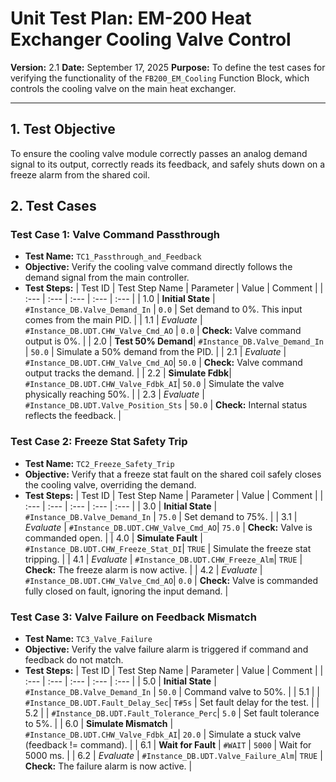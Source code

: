 # Unit Test Plan: EM-200 Heat Exchanger Cooling Valve Control

**Version:** 2.1
**Date:** September 17, 2025
**Purpose:** To define the test cases for verifying the functionality of the `FB200_EM_Cooling` Function Block, which controls the cooling valve on the main heat exchanger.

---

## 1. Test Objective

To ensure the cooling valve module correctly passes an analog demand signal to its output, correctly reads its feedback, and safely shuts down on a freeze alarm from the shared coil.

## 2. Test Cases

### Test Case 1: Valve Command Passthrough

*   **Test Name:** `TC1_Passthrough_and_Feedback`
*   **Objective:** Verify the cooling valve command directly follows the demand signal from the main controller.
*   **Test Steps:**
| Test ID | Test Step Name | Parameter | Value | Comment |
| :--- | :--- | :--- | :--- | :--- |
| 1.0 | **Initial State** | `#Instance_DB.Valve_Demand_In` | `0.0` | Set demand to 0%. This input comes from the main PID. |
| 1.1 | *Evaluate* | `#Instance_DB.UDT.CHW_Valve_Cmd_AO` | `0.0` | **Check:** Valve command output is 0%. |
| 2.0 | **Test 50% Demand**| `#Instance_DB.Valve_Demand_In` | `50.0` | Simulate a 50% demand from the PID. |
| 2.1 | *Evaluate* | `#Instance_DB.UDT.CHW_Valve_Cmd_AO`| `50.0` | **Check:** Valve command output tracks the demand. |
| 2.2 | **Simulate Fdbk**| `#Instance_DB.UDT.CHW_Valve_Fdbk_AI`| `50.0` | Simulate the valve physically reaching 50%. |
| 2.3 | *Evaluate* | `#Instance_DB.UDT.Valve_Position_Sts` | `50.0` | **Check:** Internal status reflects the feedback. |

### Test Case 2: Freeze Stat Safety Trip

*   **Test Name:** `TC2_Freeze_Safety_Trip`
*   **Objective:** Verify that a freeze stat fault on the shared coil safely closes the cooling valve, overriding the demand.
*   **Test Steps:**
| Test ID | Test Step Name | Parameter | Value | Comment |
| :--- | :--- | :--- | :--- | :--- |
| 3.0 | **Initial State** | `#Instance_DB.Valve_Demand_In` | `75.0` | Set demand to 75%. |
| 3.1 | *Evaluate* | `#Instance_DB.UDT.CHW_Valve_Cmd_AO`| `75.0` | **Check:** Valve is commanded open. |
| 4.0 | **Simulate Fault** | `#Instance_DB.UDT.CHW_Freeze_Stat_DI`| `TRUE` | Simulate the freeze stat tripping. |
| 4.1 | *Evaluate* | `#Instance_DB.UDT.CHW_Freeze_Alm`| `TRUE` | **Check:** The freeze alarm is now active. |
| 4.2 | *Evaluate* | `#Instance_DB.UDT.CHW_Valve_Cmd_AO`| `0.0` | **Check:** Valve is commanded fully closed on fault, ignoring the input demand. |

### Test Case 3: Valve Failure on Feedback Mismatch

*   **Test Name:** `TC3_Valve_Failure`
*   **Objective:** Verify the valve failure alarm is triggered if command and feedback do not match.
*   **Test Steps:**
| Test ID | Test Step Name | Parameter | Value | Comment |
| :--- | :--- | :--- | :--- | :--- |
| 5.0 | **Initial State** | `#Instance_DB.Valve_Demand_In` | `50.0` | Command valve to 50%. |
| 5.1 | | `#Instance_DB.UDT.Fault_Delay_Sec`| `T#5s` | Set fault delay for the test. |
| 5.2 | | `#Instance_DB.UDT.Fault_Tolerance_Perc`| `5.0` | Set fault tolerance to 5%. |
| 6.0 | **Simulate Mismatch** | `#Instance_DB.UDT.CHW_Valve_Fdbk_AI`| `20.0` | Simulate a stuck valve (feedback != command). |
| 6.1 | **Wait for Fault** | `#WAIT` | `5000` | Wait for 5000 ms. |
| 6.2 | *Evaluate* | `#Instance_DB.UDT.Valve_Failure_Alm`| `TRUE` | **Check:** The failure alarm is now active. |
